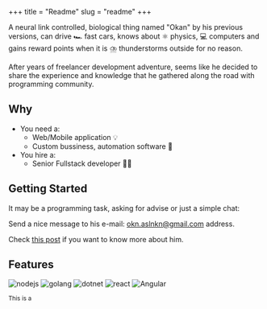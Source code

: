 +++
title = "Readme"
slug = "readme"
+++


<p>
A neural link controlled, biological thing named "Okan" by his previous versions, can drive  🏎️ fast cars, knows about ⚛️ physics, 💻 computers and gains reward points when it is ⛈️ thunderstorms outside for no reason.
</p>
<p>
After years of freelancer development adventure, seems like he decided to share the experience and knowledge that he gathered along the road with programming community. 
</p>

## Why

- You need a:
    - Web/Mobile application 💡
    - Custom bussiness, automation software 🤖
-  You hire a:
    - Senior Fullstack developer 🧑‍💻


## Getting Started

It may be a programming task, asking for advise or just a simple chat:

Send a nice message to his e-mail: 
<a href="emailto:okn.aslnkn@gmail.com">okn.aslnkn@gmail.com</a> address.

Check <a href="/posts/aloha">this post</a> if you want to know more about him.


## Features 

![nodejs](/images/nodejs.png)
![golang](/images/go_logo.png)
![dotnet](/images/dotnet.png)
![react](/images/react.png)
![Angular](/images/angular2.png)

<small> This is a</small>